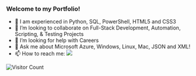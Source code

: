 ### Welcome to my Portfolio!

- 🔭 I am experienced in Python, SQL, PowerShell, HTML5 and CSS3
- 👯 I’m looking to collaborate on Full-Stack Development, Automation, Scripting, & Testing Projects
- 🤔 I’m looking for help with Careers
- 💬 Ask me about Microsoft Azure, Windows, Linux, Mac, JSON and XML!
- 📫 How to reach me: <a href="https://twitter.com/intent/follow?screen_name=Kushal_Bhatia&tw_p=followbutton"><img src="https://img.shields.io/twitter/follow/Kushal_Bhatia?label=%40Kushal_Bhatia&style=social"></a>

![Visitor Count](https://profile-counter.glitch.me/{kushalbhatia}/count.svg)
